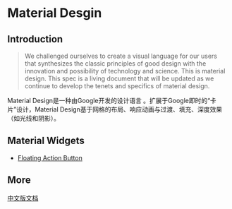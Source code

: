 # Material Desgin

## Introduction

>  We challenged ourselves to create a visual language for our users that synthesizes the classic principles of good design with the innovation and possibility of technology and science. This is material design. This spec is a living document that will be updated as we continue to develop the tenets and specifics of material design.

Material Design是一种由Google开发的设计语言 。扩展于Google即时的“卡片”设计，Material Design基于网格的布局、响应动画与过渡、填充、深度效果（如光线和阴影）。

## Material Widgets

* [Floating Action Button](https://github.com/qiaoyunrui/StudyNote/blob/master/MaterialDesign/Floating%20Action%20Button.md)

## More

  [中文版文档](https://github.com/qiaoyunrui/StudyNote/blob/master/Downloads/Material%20Design%20%E4%B8%AD%E6%96%87%E7%89%88%20-%20v1.1.pdf)
